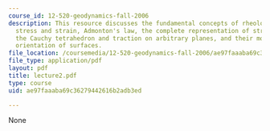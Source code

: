 ```yaml
---
course_id: 12-520-geodynamics-fall-2006
description: This resource discusses the fundamental concepts of rheology that are
  stress and strain, Admonton's law, the complete representation of stress at a point,
  the Cauchy tetrahedron and traction on arbitrary planes, and their motivation, definition,
  orientation of surfaces.
file_location: /coursemedia/12-520-geodynamics-fall-2006/ae97faaaba69c36279442616b2adb3ed_lecture2.pdf
file_type: application/pdf
layout: pdf
title: lecture2.pdf
type: course
uid: ae97faaaba69c36279442616b2adb3ed

---
```

None